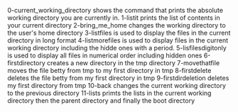 0-current_working_directory shows the command that prints the absolute working directory you are currently in.
1-listit prints the list of contents in your current directory
2-bring_me_home changes the working directory to the user's home directory
3-listfiles is used to display the files in the current directory in long format
4-listmorefiles is used to display files in the current working directory including the hidde ones with a period.
5-lisfilesdigitonly is used to display all files in numerical order including hidden ones
6-firstdirectory creates a new directory in the tmp directory
7-movethatfile moves the file betty from tmp  to my first directory in tmp
8-firstdelete deletes the file betty from my first directory in tmp
9-firstdirdeletion deletes my first directory from tmp
10-back changes the current working directory to the previous directory
11-lists primts the lists in the current working directory then the parent directory and finally the boot directory
